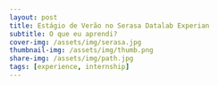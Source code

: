 ```yaml
---
layout: post
title: Estágio de Verão no Serasa Datalab Experian
subtitle: O que eu aprendi?
cover-img: /assets/img/serasa.jpg
thumbnail-img: /assets/img/thumb.png
share-img: /assets/img/path.jpg
tags: [experience, internship]
---
```


